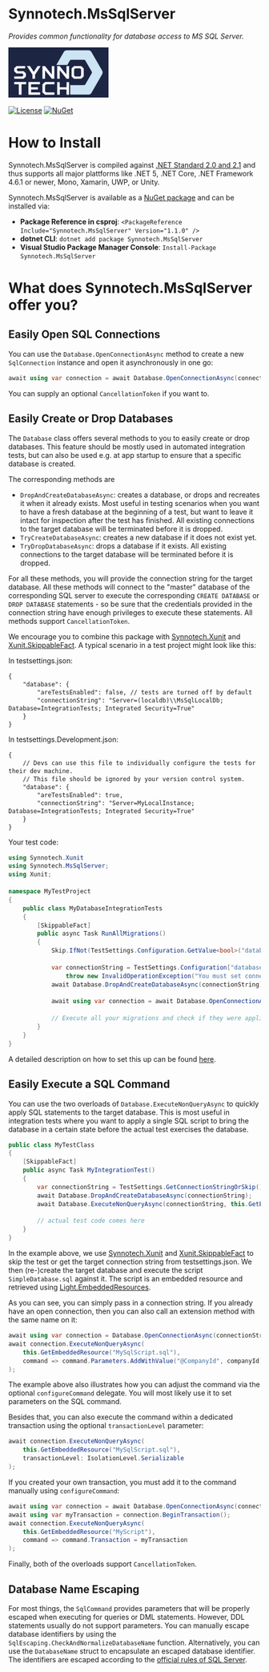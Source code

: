 # Synnotech.MsSqlServer
*Provides common functionality for database access to MS SQL Server.*

[![Synnotech Logo](synnotech-large-logo.png)](https://www.synnotech.de/)

[![License](https://img.shields.io/badge/License-MIT-green.svg?style=for-the-badge)](https://github.com/Synnotech-AG/Synnotech.MsSqlServer/blob/main/LICENSE)
[![NuGet](https://img.shields.io/badge/NuGet-1.1.0-blue.svg?style=for-the-badge)](https://www.nuget.org/packages/Synnotech.MsSqlServer/)

# How to Install

Synnotech.MsSqlServer is compiled against [.NET Standard 2.0 and 2.1](https://docs.microsoft.com/en-us/dotnet/standard/net-standard) and thus supports all major plattforms like .NET 5, .NET Core, .NET Framework 4.6.1 or newer, Mono, Xamarin, UWP, or Unity.

Synnotech.MsSqlServer is available as a [NuGet package](https://www.nuget.org/packages/Synnotech.MsSqlServer/) and can be installed via:

- **Package Reference in csproj**: `<PackageReference Include="Synnotech.MsSqlServer" Version="1.1.0" />`
- **dotnet CLI**: `dotnet add package Synnotech.MsSqlServer`
- **Visual Studio Package Manager Console**: `Install-Package Synnotech.MsSqlServer`

# What does Synnotech.MsSqlServer offer you?

## Easily Open SQL Connections

You can use the `Database.OpenConnectionAsync` method to create a new `SqlConnection` instance and open it asynchronously in one go:

```csharp
await using var connection = await Database.OpenConnectionAsync(connectionString);
```

You can supply an optional `CancellationToken` if you want to.

## Easily Create or Drop Databases

The `Database` class offers several methods to you to easily create or drop databases. This feature should be mostly used in automated integration tests, but can also be used e.g. at app startup to ensure that a specific database is created.

The corresponding methods are

- `DropAndCreateDatabaseAsync`: creates a database, or drops and recreates it when it already exists. Most useful in testing scenarios when you want to have a fresh database at the beginning of a test, but want to leave it intact for inspection after the test has finished. All existing connections to the target database will be terminated before it is dropped.
- `TryCreateDatabaseAsync`: creates a new database if it does not exist yet.
- `TryDropDatabaseAsync`: drops a database if it exists. All existing connections to the target database will be terminated before it is dropped.

For all these methods, you will provide the connection string for the target database. All these methods will connect to the "master" database of the corresponding SQL server to execute the corresponding `CREATE DATABASE` or `DROP DATABASE` statements - so be sure that the credentials provided in the connection string have enough privileges to execute these statements. All methods support `CancellationToken`.

We encourage you to combine this package with [Synnotech.Xunit](https://github.com/Synnotech-AG/Synnotech.Xunit) and [Xunit.SkippableFact](https://github.com/AArnott/Xunit.SkippableFact). A typical scenario in a test project might look like this:

In testsettings.json:

```jsonc
{
    "database": {
        "areTestsEnabled": false, // tests are turned off by default
        "connectionString": "Server=(localdb)\\MsSqlLocalDb; Database=IntegrationTests; Integrated Security=True"
    }
}
```

In testsettings.Development.json:

```jsonc
{
    // Devs can use this file to individually configure the tests for their dev machine.
    // This file should be ignored by your version control system.
    "database": {
        "areTestsEnabled": true,
        "connectionString": "Server=MyLocalInstance; Database=IntegrationTests; Integrated Security=True"
    }
}
```

Your test code:

```csharp
using Synnotech.Xunit
using Synnotech.MsSqlServer;
using Xunit;

namespace MyTestProject
{
    public class MyDatabaseIntegrationTests
    {
        [SkippableFact]
        public async Task RunAllMigrations()
        {
            Skip.IfNot(TestSettings.Configuration.GetValue<bool>("database:areTestsEnabled"));
            
            var connectionString = TestSettings.Configuration["database:connectionString"] ??
                throw new InvalidOperationException("You must set connectionString when areTestsEnabled is set to true");           
            await Database.DropAndCreateDatabaseAsync(connectionString);
            
            await using var connection = await Database.OpenConnectionAsync(connectionString);
            
            // Execute all your migrations and check if they were applied successfully
        }
    }
}
```

A detailed description on how to set this up can be found [here](https://github.com/Synnotech-AG/Synnotech.Xunit#testsettingsjson).

## Easily Execute a SQL Command

You can use the two overloads of `Database.ExecuteNonQueryAsync` to quickly apply SQL statements to the target database. This is most useful in integration tests where you want to apply a single SQL script to bring the database in a certain state before the actual test exercises the database.

```csharp
public class MyTestClass
{
    [SkippableFact]
    public async Task MyIntegrationTest()
    {
        var connectionString = TestSettings.GetConnectionStringOrSkip();
        await Database.DropAndCreateDatabaseAsync(connectionString);
        await Database.ExecuteNonQueryAsync(connectionString, this.GetEmbeddedResource("SimpleDatabase.sql"))

        // actual test code comes here
    }
}
```

In the example above, we use [Synnotech.Xunit](https://github.com/Synnotech-AG/Synnotech.Xunit) and [Xunit.SkippableFact](https://github.com/AArnott/Xunit.SkippableFact) to skip the test or get the target connection string from testsettings.json. We then (re-)create the target database and execute the script `SimpleDatabase.sql` against it. The script is an embedded resource and retrieved using [Light.EmbeddedResources](https://github.com/feO2x/Light.EmbeddedResources).

As you can see, you can simply pass in a connection string. If you already have an open connection, then you can also call an extension method with the same name on it:

```csharp
await using var connection = Database.OpenConnectionAsync(connectionString);
await connection.ExecuteNonQueryAsync(
    this.GetEmbeddedResource("MySqlScript.sql"),
    command => command.Parameters.AddWithValue("@CompanyId", companyId)
);
```

The example above also illustrates how you can adjust the command via the optional `configureCommand` delegate. You will most likely use it to set parameters on the SQL command.

Besides that, you can also execute the command within a dedicated transaction using the optional `transactionLevel` parameter:

```csharp
await connection.ExecuteNonQueryAsync(
    this.GetEmbeddedResource("MySqlScript.sql"),
    transactionLevel: IsolationLevel.Serializable
);
```

If you created your own transaction, you must add it to the command manually using `configureCommand`:

```csharp
await using var connection = await Database.OpenConnectionAsync(connectionString);
await using var myTransaction = connection.BeginTransaction();
await connection.ExecuteNonQueryAsync(
    this.GetEmbeddedResource("MyScript"),
    command => command.Transaction = myTransaction
);
```

Finally, both of the overloads support `CancellationToken`.

## Database Name Escaping

For most things, the `SqlCommand` provides parameters that will be properly escaped when executing for queries or DML statements. However, DDL statements usually do not support parameters. You can manually escape database identifiers by using the `SqlEscaping.CheckAndNormalizeDatabaseName` function. Alternatively, you can use the `DatabaseName` struct to encapsulate an escaped database identifier. The identifiers are escaped according to the [official rules of SQL Server](https://docs.microsoft.com/en-us/sql/relational-databases/databases/database-identifiers?view=sql-server-ver15#rules-for-regular-identifiers).
